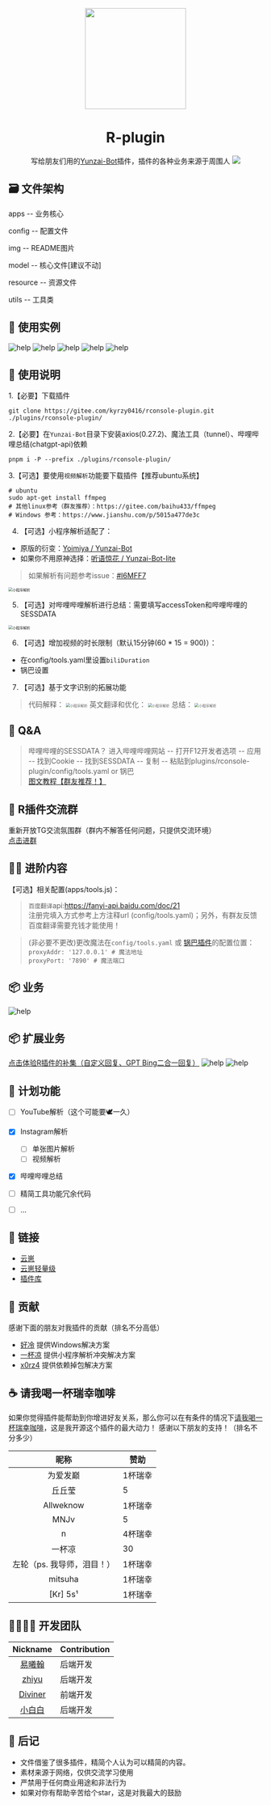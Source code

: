 <p align="center">
  <a href="https://gitee.com/kyrzy0416/rconsole-plugin">
    <img width="200" src="./img/logo.webp">
  </a>
</p>


<div align="center">
    <h1>R-plugin</h1>
    写给朋友们用的<a href="https://gitee.com/Le-niao/Yunzai-Bot" target="_blank">Yunzai-Bot</a>插件，插件的各种业务来源于周围人
<img src="https://cdn.jsdelivr.net/gh/xianxincoder/xianxincoder/assets/github-contribution-grid-snake.svg">
</div>

## 🗃️ 文件架构
apps -- 业务核心

config -- 配置文件

img -- README图片

model -- 核心文件[建议不动]

resource -- 资源文件

utils -- 工具类



## 🧏 ‍使用实例
![help](./img/example.webp)
![help](./img/example2.webp)
![help](./img/example3.webp)
![help](./img/example4.webp)
![help](./img/example5.webp)

## 📔 使用说明

1.【必要】下载插件
```shell
git clone https://gitee.com/kyrzy0416/rconsole-plugin.git ./plugins/rconsole-plugin/
``````

2.【必要】在`Yunzai-Bot`目录下安装axios(0.27.2)、魔法工具（tunnel）、哔哩哔哩总结(chatgpt-api)依赖


```shell
pnpm i -P --prefix ./plugins/rconsole-plugin/
```


3.【可选】要使用`视频解析`功能要下载插件【推荐ubuntu系统】
```shell
# ubuntu
sudo apt-get install ffmpeg
# 其他linux参考（群友推荐）：https://gitee.com/baihu433/ffmpeg
# Windows 参考：https://www.jianshu.com/p/5015a477de3c
````
4. 【可选】小程序解析适配了：
* 原版的衍变：[Yoimiya / Yunzai-Bot](https://gitee.com/yoimiya-kokomi/Yunzai-Bot)
* 如果你不用原神选择：[听语惊花 / Yunzai-Bot-lite](https://gitee.com/Nwflower/yunzai-bot-lite)

> 如果解析有问题参考issue：[#I6MFF7](https://gitee.com/kyrzy0416/rconsole-plugin/issues/I6MFF7)

<img src="./img/example6.webp" alt="小程序解析" style="zoom:50%;" />

5. 【可选】对哔哩哔哩解析进行总结：需要填写accessToken和哔哩哔哩的SESSDATA

<img src="./img/example7.webp" alt="小程序解析" style="zoom:50%;" />

6. 【可选】增加视频的时长限制（默认15分钟(60 * 15 = 900)）：
- 在config/tools.yaml里设置`biliDuration`
- 锅巴设置

7. 【可选】基于文字识别的拓展功能
> 代码解释：
> <img src="./img/example8.webp" alt="小程序解析" style="zoom:50%;" />
> 英文翻译和优化：
> <img src="./img/example9.webp" alt="小程序解析" style="zoom:50%;" />
> 总结：
> <img src="./img/example10.webp" alt="小程序解析" style="zoom:50%;" />

##  🐤 Q&A
> 哔哩哔哩的SESSDATA？
> 进入哔哩哔哩网站 -- 打开F12开发者选项 -- 应用 -- 找到Cookie -- 找到SESSDATA -- 复制 -- 粘贴到plugins/rconsole-plugin/config/tools.yaml or 锅巴  
> [图文教程【群友推荐！】](https://www.bilibili.com/read/cv12349604)

##  🤺 R插件交流群
重新开放TG交流氛围群（群内不解答任何问题，只提供交流环境）  
[点击进群](https://t.me/+ZsZMNE8OI7E3MDdl)

## 🧑‍🌾 进阶内容
【可选】相关配置(apps/tools.js)：
> `百度翻译`api:https://fanyi-api.baidu.com/doc/21  
注册完填入方式参考上方注释url (config/tools.yaml)；另外，有群友反馈百度翻译需要充钱才能使用！

> (非必要不更改)更改魔法在`config/tools.yaml` 或 [锅巴插件](https://gitee.com/guoba-yunzai/guoba-plugin)的配置位置：  
`proxyAddr: '127.0.0.1' # 魔法地址`  
`proxyPort: '7890' # 魔法端口`
## 📦 业务
![help](./img/help.webp)

## 📦 扩展业务
[点击体验R插件的补集（自定义回复、GPT Bing二合一回复）](https://gitee.com/kyrzy0416/rconsole-plugin-complementary-set)
![help](https://gitee.com/kyrzy0416/rconsole-plugin-complementary-set/raw/master/img/example.jpg)
![help](https://gitee.com/kyrzy0416/rconsole-plugin-complementary-set/raw/master/img/gpt2.png)

## 📝 计划功能
- [ ] YouTube解析（这个可能要🕊一久）
- [x] Instagram解析
  - [ ] 单张图片解析
  - [ ] 视频解析
- [x] 哔哩哔哩总结
- [ ] 精简工具功能冗余代码
- [ ] ...



## 🔗 链接

- [云崽](https://gitee.com/yoimiya-kokomi/Yunzai-Bot)
- [云崽轻量级](https://gitee.com/Nwflower/yunzai-bot-lite)
- [插件库](https://gitee.com/Hikari666/Yunzai-Bot-plugins-index)

## 🙏 贡献
感谢下面的朋友对我插件的贡献（排名不分高低）
* [好冷](https://gitee.com/hetangx) 提供Windows解决方案
* [一杯凉](https://gitee.com/yibeiliang) 提供小程序解析冲突解决方案
* [x0rz4](https://gitee.com/x0rz4) 提供依赖掉包解决方案

##  ☕ 请我喝一杯瑞幸咖啡
如果你觉得插件能帮助到你增进好友关系，那么你可以在有条件的情况下[请我喝一杯瑞幸咖啡](https://afdian.net/a/zhiyu1998)，这是我开源这个插件的最大动力！
感谢以下朋友的支持！（排名不分多少）

|       昵称        | 赞助   |
|:---------------:|------|
|      为爱发巅       | 1杯瑞幸    |
|       丘丘莹       | 5    |
|    Allweknow    | 1杯瑞幸 |
|      MNJv       | 5    |
|        n        | 4杯瑞幸 |
|       一杯凉       | 30   |
| 左轮（ps. 我导师，泪目！） | 1杯瑞幸 |
|     mitsuha     | 1杯瑞幸 |
|    [Kr] 5s¹     | 1杯瑞幸 |

##  👩‍👩‍👧‍👧 开发团队
| Nickname                                                     | Contribution |
| :----------------------------------------------------------: |--------------|
|[易曦翰](https://gitee.com/yixihan) | 后端开发         |
|[zhiyu](https://gitee.com/kyrzy0416) | 后端开发         |
|[Diviner](https://gitee.com/divinerJJ) | 前端开发         |
|[小白白](https://gitee.com/little_White01) | 后端开发         |

## 🚀 后记
* 文件借鉴了很多插件，精简个人认为可以精简的内容。
* 素材来源于网络，仅供交流学习使用
* 严禁用于任何商业用途和非法行为
* 如果对你有帮助辛苦给个star，这是对我最大的鼓励
